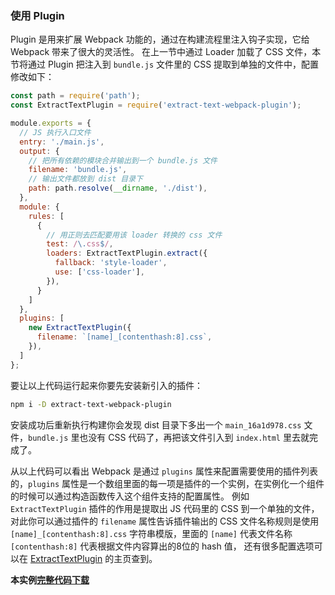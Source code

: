 ### 使用 Plugin
Plugin 是用来扩展 Webpack 功能的，通过在构建流程里注入钩子实现，它给 Webpack 带来了很大的灵活性。
在上一节中通过 Loader 加载了 CSS 文件，本节将通过 Plugin 把注入到 `bundle.js` 文件里的 CSS 提取到单独的文件中，配置修改如下：
```js
const path = require('path');
const ExtractTextPlugin = require('extract-text-webpack-plugin');

module.exports = {
  // JS 执行入口文件
  entry: './main.js',
  output: {
    // 把所有依赖的模块合并输出到一个 bundle.js 文件
    filename: 'bundle.js',
    // 输出文件都放到 dist 目录下
    path: path.resolve(__dirname, './dist'),
  },
  module: {
    rules: [
      {
        // 用正则去匹配要用该 loader 转换的 css 文件
        test: /\.css$/,
        loaders: ExtractTextPlugin.extract({
          fallback: 'style-loader',
          use: ['css-loader'],
        }),
      }
    ]
  },
  plugins: [
    new ExtractTextPlugin({
      filename: `[name]_[contenthash:8].css`,
    }),
  ]
};
```
要让以上代码运行起来你要先安装新引入的插件：
```bash
npm i -D extract-text-webpack-plugin
```
安装成功后重新执行构建你会发现 dist 目录下多出一个 `main_16a1d978.css` 文件，`bundle.js` 里也没有 CSS 代码了，再把该文件引入到 `index.html` 里去就完成了。

从以上代码可以看出 Webpack 是通过 `plugins` 属性来配置需要使用的插件列表的，`plugins` 属性是一个数组里面的每一项是插件的一个实例，在实例化一个组件的时候可以通过构造函数传入这个组件支持的配置属性。
例如 `ExtractTextPlugin` 插件的作用是提取出 JS 代码里的 CSS 到一个单独的文件，
对此你可以通过插件的 `filename` 属性告诉插件输出的 CSS 文件名称规则是使用 `[name]_[contenthash:8].css` 字符串模版，里面的 `[name]` 代表文件名称 `[contenthash:8]` 代表根据文件内容算出的8位的 hash 值，
还有很多配置选项可以在 [ExtractTextPlugin](https://github.com/webpack-contrib/extract-text-webpack-plugin) 的主页查到。


**本实例[完整代码下载](https://github.com/gwuhaolin/dive-into-webpack/tree/master/codes/1.5使用Plugin)**
